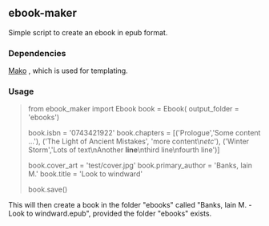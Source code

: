 ## ebook-maker

Simple script to create an ebook in epub format.

### Dependencies

[Mako](http://www.makotemplates.org/) , which is used for templating. 

### Usage

> from ebook_maker import Ebook
> book = Ebook( output_folder = 'ebooks')
> 
> book.isbn     = '0743421922'
> book.chapters =  [('Prologue','Some content ...'),
>                   ('The Light of Ancient Mistakes', 'more content\n<i>etc</i>'),
>                   ('Winter Storm','Lots of text\nAnother <b>line</b>\nthird line\nfourth line')]
> 
> book.cover_art      = 'test/cover.jpg'
> book.primary_author = 'Banks, Iain M.'
> book.title          = 'Look to windward'
> 
> book.save()


This will then create a book in the folder "ebooks" called "Banks, Iain M. - Look to windward.epub", 
provided the folder "ebooks" exists.

